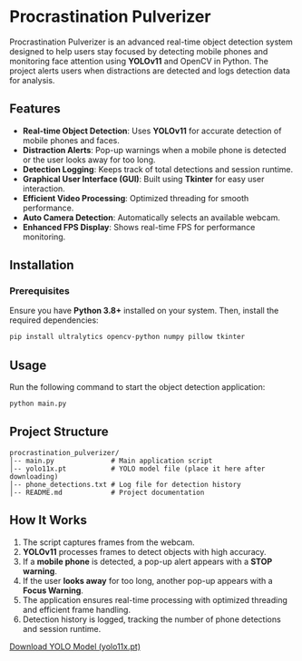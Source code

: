# Procrastination Pulverizer

Procrastination Pulverizer is an advanced real-time object detection system designed to help users stay focused by detecting mobile phones and monitoring face attention using **YOLOv11** and OpenCV in Python. The project alerts users when distractions are detected and logs detection data for analysis.

## Features
- **Real-time Object Detection**: Uses **YOLOv11** for accurate detection of mobile phones and faces.
- **Distraction Alerts**: Pop-up warnings when a mobile phone is detected or the user looks away for too long.
- **Detection Logging**: Keeps track of total detections and session runtime.
- **Graphical User Interface (GUI)**: Built using **Tkinter** for easy user interaction.
- **Efficient Video Processing**: Optimized threading for smooth performance.
- **Auto Camera Detection**: Automatically selects an available webcam.
- **Enhanced FPS Display**: Shows real-time FPS for performance monitoring.

## Installation
### Prerequisites
Ensure you have **Python 3.8+** installed on your system. Then, install the required dependencies:
```bash
pip install ultralytics opencv-python numpy pillow tkinter
```

## Usage
Run the following command to start the object detection application:
```bash
python main.py
```

## Project Structure
```
procrastination_pulverizer/
│-- main.py              # Main application script
│-- yolo11x.pt           # YOLO model file (place it here after downloading)
│-- phone_detections.txt # Log file for detection history
│-- README.md            # Project documentation
```

## How It Works
1. The script captures frames from the webcam.
2. **YOLOv11** processes frames to detect objects with high accuracy.
3. If a **mobile phone** is detected, a pop-up alert appears with a **STOP warning**.
4. If the user **looks away** for too long, another pop-up appears with a **Focus Warning**.
5. The application ensures real-time processing with optimized threading and efficient frame handling.
6. Detection history is logged, tracking the number of phone detections and session runtime.

[Download YOLO Model (yolo11x.pt)](https://github.com/ultralytics/assets/releases/download/v8.3.0/yolo11x.pt)

